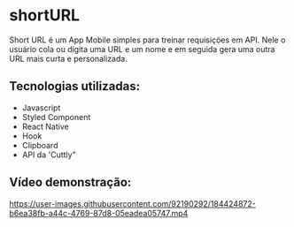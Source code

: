 # shortURL

Short URL é um App Mobile simples para treinar requisições em API. 
Nele o usuário cola ou digita uma URL e um nome e em seguida gera uma outra URL mais curta e personalizada.

## Tecnologias utilizadas:

- Javascript
- Styled Component
- React Native
- Hook
- Clipboard
- API da 'Cuttly"

## Vídeo demonstração:

https://user-images.githubusercontent.com/92190292/184424872-b6ea38fb-a44c-4769-87d8-05eadea05747.mp4

